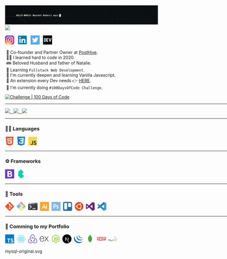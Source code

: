 <img width="840px" src="https://github.com/mayckonrebecci/mayckonrebecci/blob/main/helloworld!.gif"/><br>
<img src="https://komarev.com/ghpvc/?username=mayckonrebecci&label=Profile+Views&color=2e8b57&style=flat" /></a>

<a href="https://instagram.com/mayckonrebecci"><img height="30" src="https://github.com/mayckonrebecci/mayckonrebecci/blob/main/myIcons/Instagram_original.png"></a>&nbsp;&nbsp;
<a href="https://www.linkedin.com/in/mayckonrebecci/"><img height="30" src="https://github.com/mayckonrebecci/mayckonrebecci/blob/main/myIcons/linkedin-original.svg"></a>&nbsp;&nbsp;
<a href="https://twitter.com/mayckonrebecci"><img height="30" src="https://github.com/mayckonrebecci/mayckonrebecci/blob/main/myIcons/twitter-original.jpg"></a>&nbsp;&nbsp;
<a href="https://dev.to/mayckonrebecci"><img height="30" src="https://github.com/mayckonrebecci/mayckonrebecci/blob/main/myIcons/devto-original.png"></a>&nbsp;&nbsp;

&nbsp;💼&nbsp;Co-founder and Partner Owner at <a href= "https://www.posthive.com.br/">PostHive</a>.<br>
&nbsp;👨‍💻&nbsp;I learned hard to code in 2020.<br>
&nbsp;👪&nbsp;Beloved Husband and father of Natalie.<br>
&nbsp;📖&nbsp;Learning `Fullstack Web Development`. <br>
&nbsp;🎯&nbsp;I'm currently deepen and learning Vanilla Javascript.<br>
&nbsp;🧩&nbsp;An extension every Dev needs 👉 <a href="https://api.daily.dev/get?r=mayckonrebecci">HERE</a>.<br>
&nbsp;🚀&nbsp;I'm currently doing `#100DaysOfCode Challenge`.

[![Challenge | 100 Days of Code](https://img.shields.io/static/v1?label=Challenge&labelColor=384357&message=100%20Days%20of%20Code&color=00b4ee&style=for-the-badge&link=https://www.100daysofcode.com)](https://www.100daysofcode.com)


<hr width="840px">

<div >
  <a href="https://github.com/mayckonrebecci/">
   <img height="163px" src="https://github-readme-stats.vercel.app/api?username=mayckonrebecci&theme=great-gatsby&hide_border=true&show_icons=true&(https://github.com/mayckonrebecci/)"/> &nbsp
   <img height="163px" src="http://github-readme-streak-stats.herokuapp.com?user=mayckonrebecci&theme=great-gatsby&hide_border=true&ring=DD2727)](https://git.io/streak-stats)"/> &nbsp
   <img height="136px" src="https://github-readme-stats.vercel.app/api/top-langs/?username=mayckonrebecci&hide_border=true&hide=html&layout=compact&theme=great-gatsby&(https://github.com/mayckonrebecci/)"/>  
  </a>
</div>

<hr width="840px">

### 👨‍💻&nbsp;Languages

<code><a href="#"><img height="30" src="https://github.com/mayckonrebecci/mayckonrebecci/blob/main/myIcons/html5-original.svg"/></a></code>&nbsp;
<code><a href="#"><img height="30" src="https://github.com/mayckonrebecci/mayckonrebecci/blob/main/myIcons/css3-original.svg"/></a></code>&nbsp;
<code><a href="#"><img height="30" src="https://github.com/mayckonrebecci/mayckonrebecci/blob/main/myIcons/javascript-original.svg"/></a></code>&nbsp;

<hr width="840px">

### ⚙️&nbsp;Frameworks

<code><a href="#"><img height="30" src="https://github.com/mayckonrebecci/mayckonrebecci/blob/main/myIcons/bootstrap-original.jpg"/></a></code>&nbsp;
<code><a href="#"><img height="30" src="https://github.com/mayckonrebecci/mayckonrebecci/blob/main/myIcons/bulma-plain.svg"/></a></code>&nbsp;

<hr width="840px">

### 🧰&nbsp;Tools

<code><a href="#"><img height="30" src="https://github.com/mayckonrebecci/mayckonrebecci/blob/main/myIcons/git-original.svg"/></a></code>&nbsp;
<code><a href="#"><img height="30" src="https://github.com/mayckonrebecci/mayckonrebecci/blob/main/myIcons/gitbash-original.png"/></a></code>&nbsp;
<code><a href="#"><img height="30" src="https://github.com/mayckonrebecci/mayckonrebecci/blob/main/myIcons/windows-terminal-original.png"/></a></code>&nbsp;
<code><a href="#"><img height="30" src="https://github.com/mayckonrebecci/mayckonrebecci/blob/main/myIcons/illustrator-plain.svg"/></a></code>&nbsp;
<code><a href="#"><img height="30" src="https://github.com/mayckonrebecci/mayckonrebecci/blob/main/myIcons/photoshop-plain.svg"/></a></code>&nbsp;
<code><a href="#"><img height="30" src="https://github.com/mayckonrebecci/mayckonrebecci/blob/main/myIcons/trello-plain.svg"/></a></code>&nbsp;
<code><a href="#"><img height="30" src="https://github.com/mayckonrebecci/mayckonrebecci/blob/main/myIcons/ubuntu-plain.svg"/></a></code>&nbsp;
<code><a href="#"><img height="30" src="https://github.com/mayckonrebecci/mayckonrebecci/blob/main/myIcons/visualstudio-plain.svg"/></a></code>&nbsp;
<code><a href="#"><img height="30" src="https://github.com/mayckonrebecci/mayckonrebecci/blob/main/myIcons/vscode-original.svg"/></a></code>&nbsp;

<hr width="840px">

### 📖&nbsp;Comming to my Portfolio

<code><a href="#"><img height="30" src="https://github.com/mayckonrebecci/mayckonrebecci/blob/main/myIcons/typescript-original.svg"/></a></code>&nbsp;
<code><a href="#"><img height="30" src="https://github.com/mayckonrebecci/mayckonrebecci/blob/main/myIcons/react-original.svg"/></a></code>&nbsp;
<code><a href="#"><img height="30" src="https://github.com/mayckonrebecci/mayckonrebecci/blob/main/myIcons/redux-original.svg"/></a></code>&nbsp;
<code><a href="#"><img height="30" src="https://github.com/mayckonrebecci/mayckonrebecci/blob/main/myIcons/express-original.svg"/></a></code>&nbsp;
<code><a href="#"><img height="30" src="https://github.com/mayckonrebecci/mayckonrebecci/blob/main/myIcons/nodejs-original.svg"/></a></code>&nbsp;
<code><a href="#"><img height="30" src="https://github.com/mayckonrebecci/mayckonrebecci/blob/main/myIcons/nextjs-original.svg"/></a></code>&nbsp;
<code><a href="#"><img height="30" src="https://github.com/mayckonrebecci/mayckonrebecci/blob/main/myIcons/jquery-original.svg"/></a></code></code>&nbsp;
<code><a href="#"><img height="30" src="https://github.com/mayckonrebecci/mayckonrebecci/blob/main/myIcons/mongodb-original.svg"/></a></code>&nbsp;
<code><a href="#"><img height="30" src="https://github.com/mayckonrebecci/mayckonrebecci/blob/main/myIcons/npm-original-wordmark.svg"/></a></code>&nbsp;
<code><a href="#"><img height="30" src="https://github.com/mayckonrebecci/mayckonrebecci/blob/main/myIcons/mysql-original-wordmark.svg"/></a></code>&nbsp;

mysql-original.svg
  

<!-- - 👋 Hi, I’m @mayckonrebecci
- 👀 I’m interested in ...
- 🌱 I’m currently learning ...
- 💞️ I’m looking to collaborate on ...
- 📫 How to reach me ... -->

<!---
mayckonrebecci/mayckonrebecci is a ✨ special ✨ repository because its `README.md` (this file) appears on your GitHub profile.
You can click the Preview link to take a look at your changes.
--->
